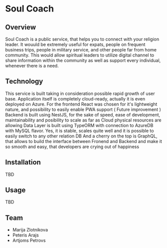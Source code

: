 # Soul Coach

## Overview 

Soul Coach is a public service, that helps you to connect with your religion leader. It wouuld be extremely useful for expats, people on frequent business trips, people in military service, and other people far from home community. This would allow spiritual leaders to utilize digital channel to share information within the community as well as support every individual, whenever there is a need.

## Technology

This service is built taking in consideration possible rapid growth of user base. Application itself is completely cloud-ready, actually it is even deployed on Azure.
For the frontend React was chosen for it's lightweight nature, and possibility to easily enable PWA support ( Future improvement )
Backend is built using NestJS, for the sake of speed, ease of development, maintainability and posibility to scale as far as Cloud physical resources are allowing
Data Layer is built using TypeORM with connection to AzureDB with MySQL flavor. Yes, it is stable, scales quite well and it is possible to easily switch to any other relation DB
And a cherry on the top is GraphQL, that allows to build the interface between Fronend and Backend and make it so smooth and easy, that developers are crying out of happiness

## Installation

TBD

## Usage

TBD

## Team

- Marija Zlotnikova
- Peteris Arajs
- Artjoms Petrovs